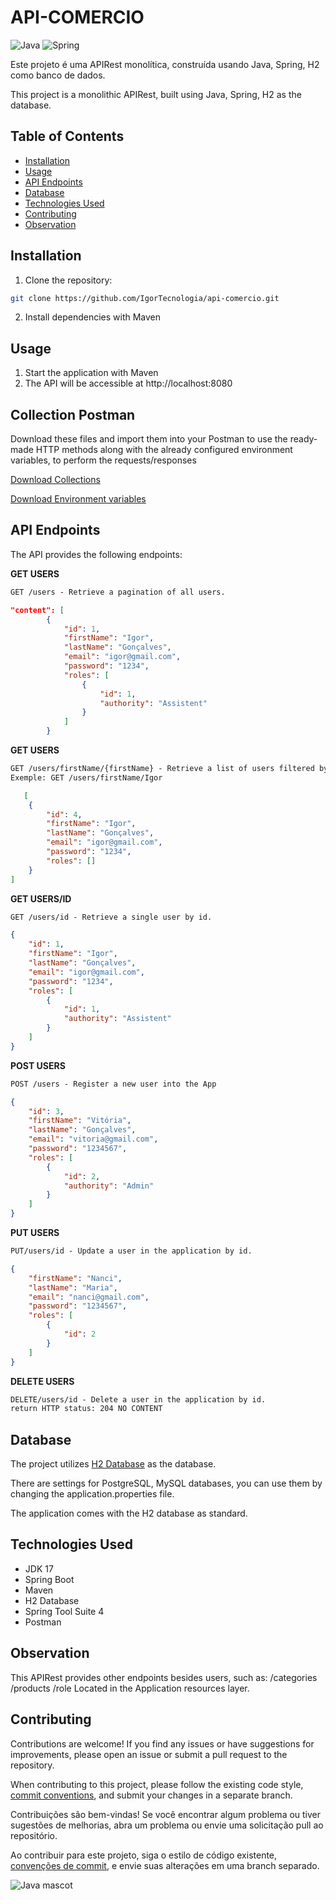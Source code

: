 # API-COMERCIO

![Java](https://img.shields.io/badge/java-%23ED8B00.svg?style=for-the-badge&logo=openjdk&logoColor=white)
![Spring](https://img.shields.io/badge/spring-%236DB33F.svg?style=for-the-badge&logo=spring&logoColor=white)

Este projeto é uma APIRest monolítica, construída usando Java, Spring, H2 como banco de dados.

This project is a monolithic APIRest, built using Java, Spring, H2 as the database.

## Table of Contents

- [Installation](#installation)
- [Usage](#usage)
- [API Endpoints](#api-endpoints)
- [Database](#database)
- [Technologies Used](#technologies-used)
- [Contributing](#contributing)
- [Observation](#observation)

## Installation

1. Clone the repository:

```bash
git clone https://github.com/IgorTecnologia/api-comercio.git
```

2. Install dependencies with Maven

## Usage

1. Start the application with Maven
2. The API will be accessible at http://localhost:8080

## Collection Postman

Download these files and import them into your Postman to use the ready-made HTTP methods along with the already configured environment variables, to perform the requests/responses

[Download Collections](https://github.com/IgorTecnologia/api-comercio/blob/docs-postman/Api-comercio-collection.json)

[Download Environment variables](https://github.com/IgorTecnologia/api-comercio/blob/docs-postman/Local-%20host-environment.json)

## API Endpoints
The API provides the following endpoints:

**GET USERS**
```markdown
GET /users - Retrieve a pagination of all users.
```
```json
"content": [
        {
            "id": 1,
            "firstName": "Igor",
            "lastName": "Gonçalves",
            "email": "igor@gmail.com",
            "password": "1234",
            "roles": [
                {
                    "id": 1,
                    "authority": "Assistent"
                }
            ]
        }
```
**GET USERS**
```markdown
GET /users/firstName/{firstName} - Retrieve a list of users filtered by firstName.
Exemple: GET /users/firstName/Igor
```
```json
   [
    {
        "id": 4,
        "firstName": "Igor",
        "lastName": "Gonçalves",
        "email": "igor@gmail.com",
        "password": "1234",
        "roles": []
    }
]

```
**GET USERS/ID**
```markdown
GET /users/id - Retrieve a single user by id.
```

```json
{
    "id": 1,
    "firstName": "Igor",
    "lastName": "Gonçalves",
    "email": "igor@gmail.com",
    "password": "1234",
    "roles": [
        {
            "id": 1,
            "authority": "Assistent"
        }
    ]
}
```

**POST USERS**
```markdown
POST /users - Register a new user into the App
```
```json
{
    "id": 3,
    "firstName": "Vitória",
    "lastName": "Gonçalves",
    "email": "vitoria@gmail.com",
    "password": "1234567",
    "roles": [
        {
            "id": 2,
            "authority": "Admin"
        }
    ]
}
```
**PUT USERS**
```markdown
PUT/users/id - Update a user in the application by id.
```
```json
{
    "firstName": "Nanci",
    "lastName": "Maria",
    "email": "nanci@gmail.com",
    "password": "1234567",
    "roles": [
        {
            "id": 2
        }
    ]
}
```
**DELETE USERS**
```markdown
DELETE/users/id - Delete a user in the application by id.
return HTTP status: 204 NO CONTENT

```
## Database
The project utilizes [H2 Database](https://www.h2database.com/html/tutorial.html) as the database.

There are settings for PostgreSQL, MySQL databases, you can use them by changing the application.properties file.

The application comes with the H2 database as standard.

## Technologies Used

- JDK 17
- Spring Boot
- Maven
- H2 Database
- Spring Tool Suite 4
- Postman

## Observation
This APIRest provides other endpoints besides users, such as:
/categories
/products
/role
Located in the Application resources layer.

## Contributing

Contributions are welcome! If you find any issues or have suggestions for improvements, please open an issue or submit a pull request to the repository.

When contributing to this project, please follow the existing code style, [commit conventions](https://www.conventionalcommits.org/en/v1.0.0/), and submit your changes in a separate branch.

Contribuições são bem-vindas! Se você encontrar algum problema ou tiver sugestões de melhorias, abra um problema ou envie uma solicitação pull ao repositório.

Ao contribuir para este projeto, siga o estilo de código existente, [convenções de commit](https://medium.com/linkapi-solutions/conventional-commits-pattern-3778d1a1e657), e envie suas alterações em uma branch separado.

![Java mascot](https://img-c.udemycdn.com/course/750x422/3569929_d77b.jpg)
